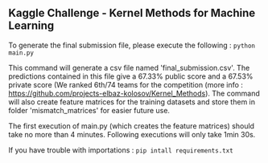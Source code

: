 ## Kaggle Challenge - Kernel Methods for Machine Learning

To generate the final submission file, please  execute the following : 
`python main.py 
`

This command will generate a csv file named 'final_submission.csv'. The predictions contained in this file give a 67.33% public score and a 67.53% private score (We ranked 6th/74 teams for the competition (more info : https://github.com/projects-elbaz-kolosov/Kernel_Methods). 
The command will also create feature matrices for the training datasets and store them in folder 'mismatch_matrices' for easier future use. 

The first execution of main.py (which creates the feature matrices) should take no more than 4 minutes. Following executions will only take 1min 30s. 

If you have trouble with importations : `pip intall requirements.txt`


